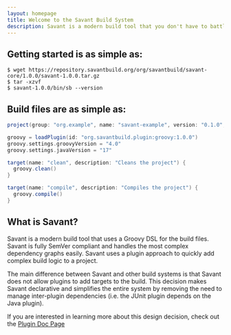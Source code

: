 ```yaml
---
layout: homepage
title: Welcome to the Savant Build System
description: Savant is a modern build tool that you don't have to battle with. It just works!
---
```


## Getting started is as simple as:

~~~~ shell
$ wget https://repository.savantbuild.org/org/savantbuild/savant-core/1.0.0/savant-1.0.0.tar.gz
$ tar -xzvf
$ savant-1.0.0/bin/sb --version
~~~~

## Build files are as simple as:

~~~~ groovy
project(group: "org.example", name: "savant-example", version: "0.1.0", licenses: ["ApacheV2_0"])

groovy = loadPlugin(id: "org.savantbuild.plugin:groovy:1.0.0")
groovy.settings.groovyVersion = "4.0"
groovy.settings.javaVersion = "17"

target(name: "clean", description: "Cleans the project") {
  groovy.clean()
}

target(name: "compile", description: "Compiles the project") {
  groovy.compile()
}
~~~~

## What is Savant?

Savant is a modern build tool that uses a Groovy DSL for the build files. Savant is fully SemVer compliant and
handles the most complex dependency graphs easily. Savant uses a plugin approach to quickly add complex build
logic to a project.

The main difference between Savant and other build systems is that Savant does not allow plugins to add targets
to the build. This decision makes Savant declarative and simplifies the entire system by removing the need to
manage inter-plugin dependencies (i.e. the JUnit plugin depends on the Java plugin).

If you are interested in learning more about this design decision, check out the [Plugin Doc Page](/docs/plugins/)
